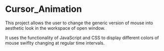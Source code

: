 # Cursor_Animation
This project allows the user to change the generic version of mouse into aesthetic look in the workspace of open window.

It uses the functionality of JavaScript and CSS to display different colors of mouse swiflty changing at regular time intervals. 
